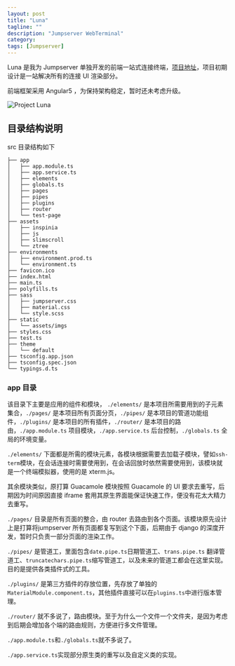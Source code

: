 ```yaml
---
layout: post
title: "Luna"
tagline: ""
description: "Jumpserver WebTerminal"
category: 
tags: [Jumpserver]
---
```


Luna 是我为 Jumpserver 单独开发的前端一站式连接终端，[项目地址](https://github.com/jumpserver/luna)，项目初期设计是一站解决所有的连接 UI 渲染部分。

前端框架采用 Angular5 ，为保持架构稳定，暂时还未考虑升级。

![Project Luna](//ilz.me/assets/images/luna_snip.png)

## 目录结构说明
src 目录结构如下

```
├── app
│   ├── app.module.ts
│   ├── app.service.ts
│   ├── elements
│   ├── globals.ts
│   ├── pages
│   ├── pipes
│   ├── plugins
│   ├── router
│   └── test-page
├── assets
│   ├── inspinia
│   ├── js
│   ├── slimscroll
│   └── ztree
├── environments
│   ├── environment.prod.ts
│   └── environment.ts
├── favicon.ico
├── index.html
├── main.ts
├── polyfills.ts
├── sass
│   ├── jumpserver.css
│   ├── material.css
│   └── style.scss
├── static
│   └── assets/imgs
├── styles.css
├── test.ts
├── theme
│   └── default
├── tsconfig.app.json
├── tsconfig.spec.json
└── typings.d.ts
```

### app 目录

该目录下主要是应用的组件和模块， `./elements/` 是本项目所需要用到的子元素集合，`./pages/` 是本项目所有页面分页，`./pipes/` 是本项目的管道功能组件，`./plugins/` 是本项目的所有插件，`./router/` 是本项目的路由，`./app.module.ts` 项目模块，`./app.service.ts` 后台控制，`./globals.ts` 全局的环境变量。

`./elements/` 下面都是所需的模块元素，各模块根据需要去加载子模块，譬如`ssh-term`模块，在会话连接时需要使用到，在会话回放时依然需要使用到，该模块就是一个终端模拟器，使用的是 xterm.js。

其余模块类似，原打算 Guacamole 模块按照 Guacamole 的 UI 要求去重写，后期因为时间原因直接 iframe 套用其原生界面能保证快速工作，便没有花太大精力去重写。

`./pages/` 目录是所有页面的整合，由 router 去路由到各个页面。该模块原先设计上是打算将jumpserver 所有页面都复写到这个下面，后期由于 django 的深度开发，暂时只负责一部分页面的渲染工作。

`./pipes/` 是管道工，里面包含`date.pipe.ts`日期管道工、`trans.pipe.ts` 翻译管道工、`truncatechars.pipe.ts`缩写管道工，以及未来的管道工都会在这里实现。目的是提供各类插件式的工具。

`./plugins/` 是第三方插件的存放位置，先存放了单独的`MaterialModule.component.ts`，其他插件直接可以在`plugins.ts`中进行版本管理。

`./router/` 就不多说了，路由模块。至于为什么一个文件一个文件夹，是因为考虑到后期会增加各个端的路由规则，方便进行多文件管理。

`./app.module.ts`和`./globals.ts`就不多说了。

`./app.service.ts`实现部分原生类的重写以及自定义类的实现。


